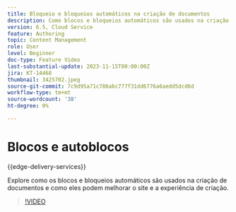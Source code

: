```yaml
---
title: Bloqueio e bloqueios automáticos na criação de documentos
description: Como blocos e bloqueios automáticos são usados na criação de documentos.
version: 6.5, Cloud Service
feature: Authoring
topic: Content Management
role: User
level: Beginner
doc-type: Feature Video
last-substantial-update: 2023-11-15T00:00:00Z
jira: KT-14468
thumbnail: 3425702.jpeg
source-git-commit: 7c9d95a71c786abc777f31dd6776a6aedd5dcd6d
workflow-type: tm+mt
source-wordcount: '38'
ht-degree: 0%

---
```



# Blocos e autoblocos

{{edge-delivery-services}}

Explore como os blocos e bloqueios automáticos são usados na criação de documentos e como eles podem melhorar o site e a experiência de criação.

>[!VIDEO](https://video.tv.adobe.com/v/3425703/?learn=on)
